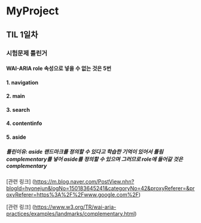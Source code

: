 # MyProject

## TIL 1일차

### 시험문제 틀린거

#### WAI-ARIA role 속성으로 넣을 수 없는 것은 5번

#### 1. navigation

#### 2. main

#### 3. search

#### 4. contentinfo

#### 5. aside

##### 틀린이유: aside 랜드마크를 정의할 수 있다고 학습한 기억이 있어서 틀림 complementary를 넣어 aside를 정의할 수 있으며 그러므로 role에 들어갈 것은 complementary  

[관련 링크]  (https://m.blog.naver.com/PostView.nhn?blogId=hyonejun&logNo=150183645241&categoryNo=42&proxyReferer=&proxyReferer=https%3A%2F%2Fwww.google.com%2F)

[관련 링크] (https://www.w3.org/TR/wai-aria-practices/examples/landmarks/complementary.html)

